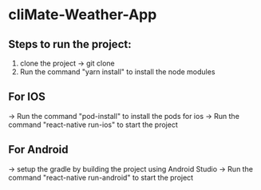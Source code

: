 # cliMate-Weather-App

## Steps to run the project:
1. clone the project -> git clone
2. Run the command "yarn install" to install the node modules

## For IOS
-> Run the command "pod-install" to install the pods for ios
-> Run the command "react-native run-ios" to start the project

## For Android
-> setup the gradle by building the project using Android Studio
-> Run the command "react-native run-android" to start the project
